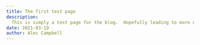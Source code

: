 ```yaml
---
title: The first test page
description:
  This is simply a test page for the blog.  Hopefully leading to more of an understanding of how to add pages.
date: 2021-03-19
author: Alec Campbell
---
```


